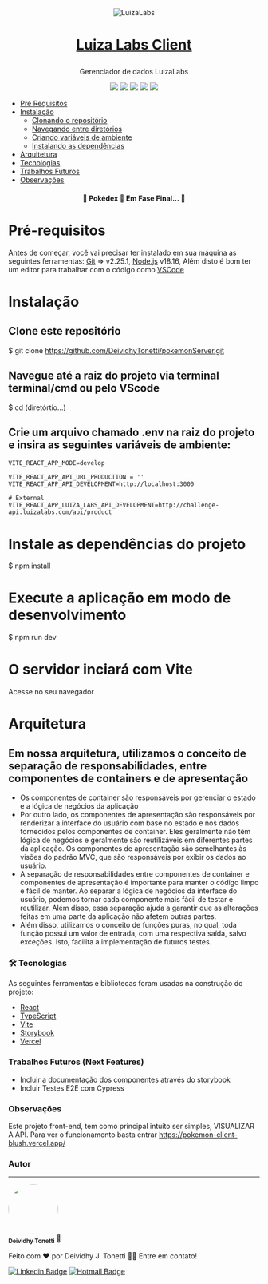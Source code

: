 <div align="center">
  <img class="emojidex-emoji" align="center" src="https://vagas.byintera.com/wp-content/uploads/2021/04/luiza-labs.1616501197-1024x376.png" emoji-code="LuizaLabs" alt="LuizaLabs" />
</div>

<h1 align="center">

  [Luiza Labs Client](https://pokemon-client-blush.vercel.app/)
  </h1>
<p align="center"> Gerenciador de dados LuizaLabs </p>

<div align="center">
  <img src="https://img.shields.io/static/v1?label=Licence&message=MIT&color=2874F0"/>
  <img src="https://img.shields.io/static/v1?label=Node&message=>14.17&color=00C300"/>
  <img src="https://img.shields.io/static/v1?label=NPM&message=>6.8&color=FF160B"/>
  <img src="https://img.shields.io/static/v1?label=Express&message=>v4.18.8&color=43853D"/>
  <img src="https://img.shields.io/static/v1?label=Prisma&message=v4.10.1&color=FFE005"/>
</div

<!--ts-->
   * [Pré Requisitos](#pre-requisitos)
   * [Instalação](#instalacao)
      * [Clonando o repositório](#clone-repositorio)
      * [Navegando entre diretórios](#navegacao)
      * [Criando variáveis de ambiente](#dotenv)
      * [Instalando as dependências](#dependencias)
   * [Arquitetura](#arquitetura)
   * [Tecnologias](#tecnologias)
   * [Trabalhos Futuros](#trabalhos-futuros)
   * [Observações](#trabalhos-futuros)
<!--te-->

<h4 align="center"> 
	🚧  Pokédex 🚀 Em Fase Final...  🚧
</h4>

# Pré-requisitos
Antes de começar, você vai precisar ter instalado em sua máquina as seguintes ferramentas:
[Git](https://git-scm.com) => v2.25.1, 
[Node.js](https://nodejs.org/en/) v18.16,
Além disto é bom ter um editor para trabalhar com o código como [VSCode](https://code.visualstudio.com/)

# Instalação
## Clone este repositório
$ git clone [<https://github.com/DeividhyTonetti/pokemonServer.git>](https://github.com/DeividhyTonetti/luiza-labs-client.git)

## Navegue até a raiz do projeto via terminal terminal/cmd ou pelo VScode
$ cd (diretórtio...)

## Crie um arquivo chamado .env na raiz do projeto e insira as seguintes variáveis de ambiente:
  
	VITE_REACT_APP_MODE=develop

	VITE_REACT_APP_API_URL_PRODUCTION = ''
	VITE_REACT_APP_API_DEVELOPMENT=http://localhost:3000

	# External 
	VITE_REACT_APP_LUIZA_LABS_API_DEVELOPMENT=http://challenge-api.luizalabs.com/api/product

 
# Instale as dependências do projeto
$ npm install

# Execute a aplicação em modo de desenvolvimento
$ npm run dev

# O servidor inciará com Vite
Acesse no seu navegador

# Arquitetura
## Em nossa arquitetura, utilizamos o conceito de separação de responsabilidades, entre componentes de containers e de apresentação

* Os componentes de container são responsáveis por gerenciar o estado e a lógica de negócios da aplicação
* Por outro lado, os componentes de apresentação são responsáveis por renderizar a interface do usuário com base no estado e nos dados fornecidos pelos componentes de container. Eles geralmente não têm lógica de negócios e geralmente são reutilizáveis em diferentes partes da aplicação. Os componentes de apresentação são semelhantes às visões do padrão MVC, que são responsáveis por exibir os dados ao usuário.
* A separação de responsabilidades entre componentes de container e componentes de apresentação é importante para manter o código limpo e fácil de manter. Ao separar a lógica de negócios da interface do usuário, podemos tornar cada componente mais fácil de testar e reutilizar. Além disso, essa separação ajuda a garantir que as alterações feitas em uma parte da aplicação não afetem outras partes.
* Além disso, utilizamos o conceito de funções puras, no qual, toda função possui um valor de entrada, com uma respectiva saída, salvo exceções. Isto, facilita a implementação de futuros testes.

### 🛠 Tecnologias

As seguintes ferramentas e bibliotecas foram usadas na construção do projeto:

- [React](https://pt-br.reactjs.org/)
- [TypeScript](https://www.typescriptlang.org/)
- [Vite](https://vitejs.dev/)
- [Storybook](https://storybook.js.org/)
- [Vercel](https://vercel.com/)

### Trabalhos Futuros (Next Features)
* Incluir a documentação dos componentes através do storybook
* Incluir Testes E2E com Cypress

### Observações
Este projeto front-end, tem como principal intuito ser simples, VISUALIZAR A API. Para ver o funcionamento basta entrar https://pokemon-client-blush.vercel.app/

### Autor
---

<a href="https://www.linkedin.com/in/deividhytonetti6/">
 <img style="border-radius: 50%;" src=https://avatars.githubusercontent.com/u/34030150?s=96&v=4" width="100px;" alt=""/>
 <br />
 <sub><b>Deividhy Tonetti</b></sub></a> <a href="https://github.com/DeividhyTonetti" title="Pokédex">🚀</a>


Feito com ❤️ por Deividhy J. Tonetti 👋🏽 Entre em contato!

[![Linkedin Badge](https://img.shields.io/badge/-Deividhy-blue?style=flat-square&logo=Linkedin&logoColor=white&link=https://www.linkedin.com/in/deividhytonetti6/)](https://www.linkedin.com/in/deividhytonetti6/) 
[![Hotmail Badge](https://img.shields.io/badge/-deividhytonetti@gmail.com-c14438?style=flat-square&logo=Gmail&logoColor=white&link=mailto:deividhytonetti@gmail.com)](mailto:deividhytonetti@gmail.com)
